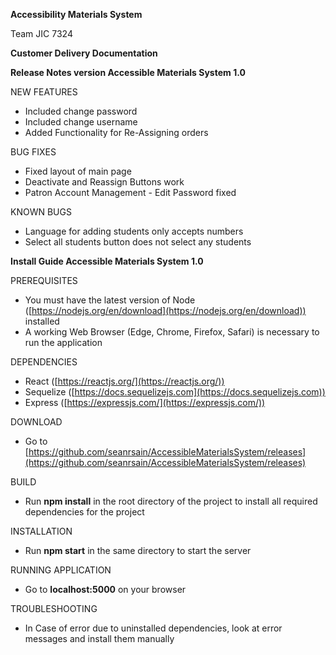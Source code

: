 **Accessibility Materials System**

Team JIC 7324

**Customer Delivery Documentation**

**Release Notes version Accessible Materials System 1.0**

NEW FEATURES

* Included change password
* Included change username
* Added Functionality for Re-Assigning orders

BUG FIXES

* Fixed layout of main page
* Deactivate and Reassign Buttons work
* Patron Account Management - Edit Password fixed

KNOWN BUGS

* Language for adding students only accepts numbers
* Select all students button does not select any students


**Install Guide Accessible Materials System 1.0**

PREREQUISITES

* You must have the latest version of Node ([https://nodejs.org/en/download](https://nodejs.org/en/download)) installed
* A working Web Browser (Edge, Chrome, Firefox, Safari) is necessary to run the application

DEPENDENCIES

* React ([https://reactjs.org/](https://reactjs.org/))
* Sequelize ([https://docs.sequelizejs.com](https://docs.sequelizejs.com))
* Express ([https://expressjs.com/](https://expressjs.com/))

DOWNLOAD

* Go to [https://github.com/seanrsain/AccessibleMaterialsSystem/releases](https://github.com/seanrsain/AccessibleMaterialsSystem/releases)

BUILD

* Run **npm install** in the root directory of the project to install all required dependencies for the project

INSTALLATION

* Run **npm start** in the same directory to start the server

RUNNING APPLICATION

* Go to **localhost:5000** on your browser

TROUBLESHOOTING

* In Case of error due to uninstalled dependencies, look at error messages and install them manually

